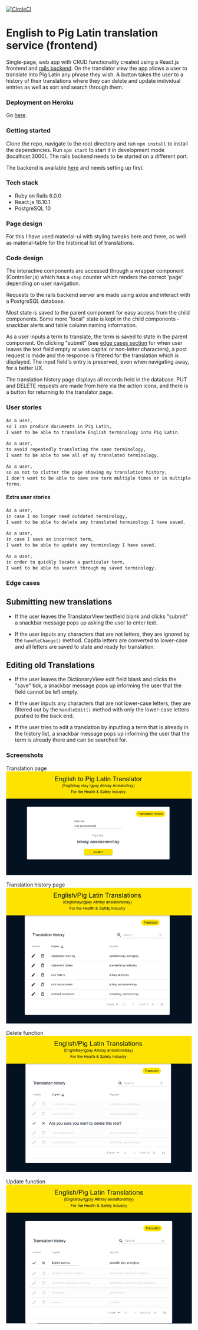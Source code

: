 [![CircleCI](https://circleci.com/gh/olliebrownlow/pig-latin-react-frontend.svg?style=shield)](https://circleci.com/gh/olliebrownlow/pig-latin-react-frontend)

# English to Pig Latin translation service (frontend)

Single-page, web app with CRUD functionality created using a React.js frontend and [rails backend](https://github.com/olliebrownlow/pig-latin-rails-backend). On the translator view the app allows a user to translate into Pig Latin any phrase they wish. A button takes the user to a history of their translations where they can delete and update individual entries as well as sort and search through them.

### Deployment on Heroku

Go [here](https://piglatin-dictionary.herokuapp.com/).

### Getting started

Clone the repo, navigate to the root directory and run `npm install` to install the dependencies. Run `npm start` to start it in development mode (localhost:3000). The rails backend needs to be started on a different port.

The backend is available [here](https://github.com/olliebrownlow/pig-latin-rails-backend) and needs setting up first.

### Tech stack

- Ruby on Rails 6.0.0
- React.js 16.10.1
- PostgreSQL 10

### Page design

For this I have used material-ui with styling tweaks here and there, as well as material-table for the historical list of translations.

### Code design

The interactive components are accessed through a wrapper component (Controller.js) which has a `step` counter which renders the correct 'page' depending on user navigation.

Requests to the rails backend server are made using axios and interact with a PostgreSQL database.

Most state is saved to the parent component for easy access from the child components. Some more "local" state is kept in the child components - snackbar alerts and table column naming information.

As a user inputs a term to translate, the term is saved to state in the parent component. On clicking "submit" (see [edge cases section](#edge-cases) for when user leaves the text field empty or uses capital or non-letter characters), a post request is made and the response is filtered for the translation which is displayed. The input field's entry is preserved, even when navigating away, for a better UX.

The translation history page displays all records held in the database. PUT and DELETE requests are made from here via the action icons, and there is a button for returning to the translator page.

### User stories

```
As a user,
so I can produce documents in Pig Latin,
I want to be able to translate English terminology into Pig Latin.
```

```
As a user,
to avoid repeatedly translating the same terminology,
I want to be able to see all of my translated terminology.
```

```
As a user,
so as not to clutter the page showing my translation history,
I don't want to be able to save one term multiple times or in multiple forms.
```

#### Extra user stories

```
As a user,
in case I no longer need outdated terminology,
I want to be able to delete any translated terminology I have saved.
```

```
As a user,
in case I save an incorrect term,
I want to be able to update any terminology I have saved.
```

```
As a user,
in order to quickly locate a particular term,
I want to be able to search through my saved terminology.
```

### Edge cases

## Submitting new translations

- If the user leaves the TranslatorView textfield blank and clicks "submit" a snackbar message pops up asking the user to enter text.

- If the user inputs any characters that are not letters, they are ignored by the `handleChange()` method. Capitla letters are converted to lower-case and all letters are saved to state and ready for translation.

## Editing old Translations

- If the user leaves the DictionaryView edit field blank and clicks the "save" tick, a snackbar message pops up informing the user that the field cannot be left empty.

- If the user inputs any characters that are not lower-case letters, they are filtered out by the `handleEdit()` method with only the lower-case letters pushed to the back end.

- If the user tries to edit a translation by inputting a term that is already in the history list, a snackbar message pops up informing the user that the term is already there and can be searched for.

### Screenshots

Translation page
![github1](./public/translationpage.PNG)

Translation history page
![github2](./public/translationhistorypage.PNG)

Delete function
![github3](./public/deletefunction.PNG)

Update function
![github4](./public/updatingfunction.PNG)

